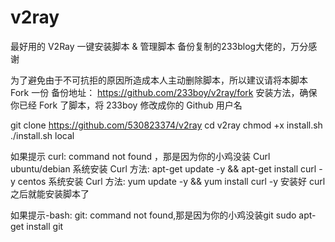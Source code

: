 # v2ray
最好用的 V2Ray 一键安装脚本 &amp; 管理脚本
备份复制的233blog大佬的，万分感谢

为了避免由于不可抗拒的原因所造成本人主动删除脚本，所以建议请将本脚本 Fork 一份
备份地址： https://github.com/233boy/v2ray/fork
安装方法，确保你已经 Fork 了脚本，将 233boy 修改成你的 Github 用户名

git clone https://github.com/530823374/v2ray
cd v2ray
chmod +x install.sh
./install.sh local

如果提示 curl: command not found ，那是因为你的小鸡没装 Curl
ubuntu/debian 系统安装 Curl 方法: apt-get update -y && apt-get install curl -y
centos 系统安装 Curl 方法: yum update -y && yum install curl -y
安装好 curl 之后就能安装脚本了

如果提示-bash: git: command not found,那是因为你的小鸡没装git
sudo apt-get install git
